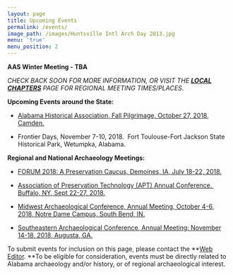 ```yaml
---
layout: page
title: Upcoming Events
permalink: /events/
image_path: /images/Huntsville Intl Arch Day 2013.jpg
menu: 'true'
menu_position: 2
---
```


**AAS Winter Meeting - TBA**

*CHECK BACK SOON FOR MORE INFORMATION, OR VISIT THE [**LOCAL CHAPTERS**](https://alabamaarchaeology.org/local-chapters/) PAGE FOR REGIONAL MEETING TIMES/PLACES*.

**Upcoming Events around the State:**

* [Alabama Historical Association, Fall Pilgrimage, October 27, 2018, Camden.](https://www.alabamahistory.net/meetings)

* Frontier Days, November 7-10, 2018.&nbsp; Fort Toulouse-Fort Jackson State Historical Park, Wetumpka, Alabama.

**Regional and National Archaeology Meetings:**

* [FORUM 2018: A Preservation Caucus, Demoines, IA, July 18-22, 2018.](https://urldefense.proofpoint.com/v2/url?u=https-3A__napcommissions.org_forum_&amp;d=DwMFaQ&amp;c=8K0mnSt5E4j4U_dMGxZxbA&amp;r=qN0bNPR5gR9c__qTeI7kEGr6yZ3nLi3Hy5KRohf-cr8&amp;m=5PnTiEy1JAq1V8zZH8Wrr_SeOICi1pvi-6KbmDAOEes&amp;s=7AlqIv3_JJHzT1qtCu96YXhVEzLHQss5o1A-CTVZuOE&amp;e=)

* [Association of Preservation Technology (APT) Annual Conference.&nbsp; Buffalo, NY, Sept 22-27, 2018.](https://urldefense.proofpoint.com/v2/url?u=http-3A__www.apti.org_&amp;d=DwMFaQ&amp;c=8K0mnSt5E4j4U_dMGxZxbA&amp;r=qN0bNPR5gR9c__qTeI7kEGr6yZ3nLi3Hy5KRohf-cr8&amp;m=5PnTiEy1JAq1V8zZH8Wrr_SeOICi1pvi-6KbmDAOEes&amp;s=GYLhxQEUeZ6G_1d2H0br3lU1QRKVfYvomRaWLGmcjHs&amp;e=)

* [Midwest Archaeological Conference, Annual Meeting, October 4-6, 2018, Notre Dame Campus, South Bend, IN.](http://www.midwestarchaeology.org/2018-NotreDame-Indiana)

* [Southeastern Archaeological Conference, Annual Meeting: November 14-18, 2018, Augusta, GA.](https://www.southeasternarchaeology.org/)

To submit events for inclusion on this page, please contact the **[Web Editor](javascript:void(location.href='mailto:'+String.fromCharCode(115,105,112,101,115,46,101,114,105,99,64,103,109,97,105,108,46,99,111,109))).&nbsp;**To be eligible for consideration, events must be directly related to Alabama archaeology and/or history, or of regional archaeological interest.